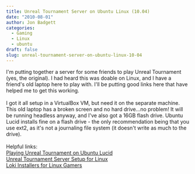 ```yaml
---
title: Unreal Tournament Server on Ubuntu Linux (10.04)
date: "2010-08-01"
author: Jon Badgett
categories:
  - Gaming
  - Linux
  - ubuntu
draft: false
slug: unreal-tournament-server-on-ubuntu-linux-10-04
---
```


I'm putting together a server for some friends to play Unreal Tournament (yes,
the original). I had heard this was doable on Linux, and I have a friend's old
laptop here to play with. I'll be putting good links here that have helped me to
get this working.<br /><br />I got it all setup in a VirtualBox VM, but need it
on the separate machine. This old laptop has a broken screen and no hard
drive...no problem! It will be running headless anyway, and I've also got a 16GB
flash drive. Ubuntu Lucid installs fine on a flash drive - the only
recommendation being that you use ext2, as it's not a journaling file system (it
doesn't write as much to the drive).<br /><br />Helpful
links:<br /><a href="http://piotr.gabryjeluk.pl/dev:playing-unreal-tournament-on-ubuntu-lucid">Playing
Unreal Tournament on Ubuntu
Lucid</a><br /><a href="http://ut.congiman.com/settingup.html">Unreal Tournament
Server Setup for
Linux</a><br /><a href="http://www.liflg.org/?catid=6&amp;gameid=51">Loki
Installers for Linux Gamers</a>
